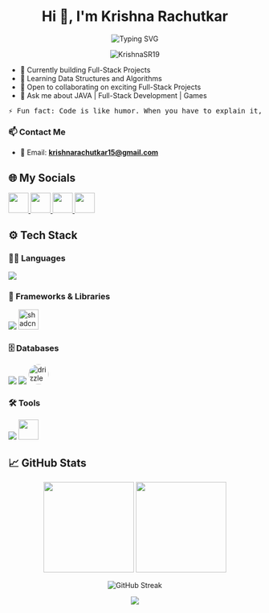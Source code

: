 <h1 align="center">Hi 👋, I'm Krishna Rachutkar</h1>

<p align="center">
  <img src="https://readme-typing-svg.herokuapp.com?font=Fira+Code&weight=600&size=22&pause=1000&color=00ADB5&center=true&vCenter=true&width=435&lines=Full+Stack+Developer+%F0%9F%92%BB;DSA+%F0%9F%93%96;Electronics+%2B+Code+%3D+%E2%9D%A4%EF%B8%8F" alt="Typing SVG" />
</p>

<p align="center">
  <img src="https://komarev.com/ghpvc/?username=KrishnaSR19&label=Profile%20views&color=0e75b6&style=flat" alt="KrishnaSR19" />
</p>



- 🔭 Currently building Full-Stack Projects  
- 🌱 Learning Data Structures and Algorithms  
- 🤝 Open to collaborating on exciting Full-Stack Projects  
- 💬 Ask me about JAVA | Full-Stack Development | Games


<pre>⚡ Fun fact: Code is like humor. When you have to explain it, it’s bad. </pre>


### 📫 Contact Me

- 📩 Email: **krishnarachutkar15@gmail.com**


## 🌐 My Socials

<p>
  <a href="https://www.linkedin.com/in/krishnkant-rachutkar-072a4b22a" target="_blank">
    <img src="https://skillicons.dev/icons?i=linkedin" height="40"/>
  </a>
  
  <a href="https://www.instagram.com/krishna_r19" target="_blank">
    <img src="https://skillicons.dev/icons?i=instagram" height="40"/>
  </a>
  <a href="https://x.com/krishna_r36" target="_blank">
    <img src="https://skillicons.dev/icons?i=twitter" height="40"/>
  </a>

  <a href="https://discordapp.com/users/1089331448575688785" target="_blank">
    <img src="https://skillicons.dev/icons?i=discord" height="40"/>
  </a>
</p>




## ⚙️ Tech Stack

### 👨‍💻 Languages
<p>
  <img src="https://skillicons.dev/icons?i=java,cpp,js,ts,python,html,css" />
</p>

### 🧩 Frameworks & Libraries
<p>
  <img src="https://skillicons.dev/icons?i=nextjs,react,nodejs,express,tailwind" />
  <img src="https://avatars.githubusercontent.com/u/139895814?s=200&v=4" alt="shadcn" width="40"/>
</p>

### 🗄️ Databases
<p>
  <img src="https://skillicons.dev/icons?i=mysql,mongodb,firebase,postgres" />
  <img src="https://skillicons.dev/icons?i=docker" />
  <img src="https://avatars.githubusercontent.com/u/131260848?s=200&v=4" alt="drizzle" width="40" style="border-radius: 50%;" />

</p>

### 🛠️ Tools
<p>
  <img src="https://skillicons.dev/icons?i=figma,git,github,postman" />
  <img src="https://cdn.worldvectorlogo.com/logos/arduino-1.svg" width="40"/>
</p>



## 📈 GitHub Stats

<p align="center">
  <img src="https://github-readme-stats.vercel.app/api?username=KrishnaSR19&show_icons=true&theme=radical" height="180"/>
  <img src="https://github-readme-stats.vercel.app/api/top-langs/?username=KrishnaSR19&layout=compact&theme=radical" height="180"/>
</p>



<p align="center">
  <img src="https://github-readme-streak-stats.herokuapp.com/?user=KrishnaSR19&theme=radical" alt="GitHub Streak"/>
</p>



<p align="center">
  <img src="https://github-readme-activity-graph.vercel.app/graph?username=KrishnaSR19&theme=react-dark" />
</p>


